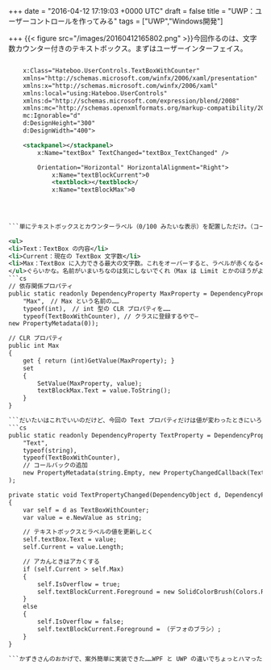
+++
date = "2016-04-12 17:19:03 +0000 UTC"
draft = false
title = "UWP：ユーザーコントロールを作ってみる"
tags = ["UWP","Windows開発"]

+++
{{< figure src="/images/20160412165802.png"  >}}今回作るのは、文字数カウンター付きのテキストボックス。まずはユーザーインターフェイス。
```xml

    x:Class="Hateboo.UserControls.TextBoxWithCounter"
    xmlns="http://schemas.microsoft.com/winfx/2006/xaml/presentation"
    xmlns:x="http://schemas.microsoft.com/winfx/2006/xaml"
    xmlns:local="using:Hateboo.UserControls"
    xmlns:d="http://schemas.microsoft.com/expression/blend/2008"
    xmlns:mc="http://schemas.openxmlformats.org/markup-compatibility/2006"
    mc:Ignorable="d"
    d:DesignHeight="300"
    d:DesignWidth="400">

    <stackpanel></stackpanel>
        x:Name="textBox" TextChanged="textBox_TextChanged" />

        Orientation="Horizontal" HorizontalAlignment="Right">
            x:Name="textBlockCurrent">0
            <textblock></textblock>/
            x:Name="textBlockMax">0
        
    


```単にテキストボックスとカウンターラベル（0/100 みたいな表示）を配置しただけ。（コードを張り付けてから気づいたが、0/100 の / を表示するためだけに TextBlock 使ってるのはアレだな。Run とか使えばよかった）このコントロールにほしいプロパティは、

<ul>
<li>Text：TextBox の内容</li>
<li>Current：現在の TextBox 文字数</li>
<li>Max：TextBox に入力できる最大の文字数。これをオーバーすると、ラベルが赤くなる</li>
</ul>ぐらいかな。名前がいまいちなのは気にしないでくれ（Max は Limit とかのほうがよさげやな。英語わからんから知らんけど）。というわけで、こいつらを**依存関係プロパティ**として実装する。依存関係プロパティというのはいまだによくわからんが、バインディングがいい感じに動くように **CLR プロパティ**（フツーの C# のプロパティ）をクラスに登録しておく仕組みって感じだろうか。基本的にはこんな感じ。
```cs
// 依存関係プロパティ
public static readonly DependencyProperty MaxProperty = DependencyProperty.Register(
    "Max",　// Max という名前の……
    typeof(int),　// int 型の CLR プロパティを……
    typeof(TextBoxWithCounter), // クラスに登録するやで―
new PropertyMetadata(0));

// CLR プロパティ
public int Max
{
    get { return (int)GetValue(MaxProperty); }
    set
    {
        SetValue(MaxProperty, value);
        textBlockMax.Text = value.ToString();
    }
}

```だいたいはこれでいいのだけど、今回の Text プロパティだけは値が変わったときにいろいろごちゃごちゃしなきゃいけないので、コールバックを設定する。
```cs
public static readonly DependencyProperty TextProperty = DependencyProperty.Register(
    "Text",
    typeof(string),
    typeof(TextBoxWithCounter),
    // コールバックの追加
    new PropertyMetadata(string.Empty, new PropertyChangedCallback(TextPropertyChanged))
);

private static void TextPropertyChanged(DependencyObject d, DependencyPropertyChangedEventArgs e)
{
    var self = d as TextBoxWithCounter;
    var value = e.NewValue as string;

    // テキストボックスとラベルの値を更新しとく
    self.textBox.Text = value;
    self.Current = value.Length;

    // アカんときはアカくする
    if (self.Current > self.Max)
    {
        self.IsOverflow = true;
        self.textBlockCurrent.Foreground = new SolidColorBrush(Colors.Red);
    }
    else
    {
        self.IsOverflow = false;
        self.textBlockCurrent.Foreground = （デフォのブラシ）;
    }
}

```かずきさんのおかげで、案外簡単に実装できた……WPF と UWP の違いでちょっとハマったけど。<iframe src="http://blog.okazuki.jp/embed/2014/09/08/203943" title="WPF4.5入門 その53 「ユーザーコントロール」 - かずきのBlog@hatena" class="embed-card embed-blogcard" scrolling="no" frameborder="0" style="display: block; width: 100%; height: 190px; max-width: 500px; margin: 10px 0px;"></iframe>


